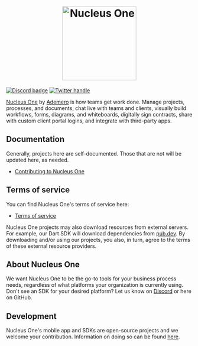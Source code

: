 <a href="https://nucleus.one/">
  <h1 align="center">
    <picture>
      <source media="(prefers-color-scheme: dark)"  height="200" srcset="https://nucleus.one/wp-content/uploads/2022/02/NucleusOne-Logo_business-collaboration-software_618x409.jpg">
      <img alt="Nucleus One" src="https://nucleus.one/wp-content/uploads/2022/02/NucleusOne-Logo_business-collaboration-software_618x409.jpg"  height="200">
    </picture>
  </h1>
</a>

[![Discord badge][]][Discord instructions]
[![Twitter handle][]][Twitter badge]

[Nucleus One](https://nucleus.one) by [Ademero](https://ademero.com) is how teams get work done.
Manage projects, processes, and documents, chat live with teams and clients, visually build workflows,
forms, diagrams, and whiteboards, digitally sign contracts, share with custom client portal logins,
and integrate with third-party apps.


## Documentation

Generally, projects here are self-documented.  Those that are not will be updated here, as needed.

* [Contributing to Nucleus One](CONTRIBUTING.md)


## Terms of service

You can find Nucleus One's terms of service here:
- [Terms of service]

Nucleus One projects may also download resources from external servers.  For example, our Dart SDK will
download dependencies from [pub.dev](https://pub.dev/).  By downloading and/or using our projects,
you also, in turn, agree to the terms of these external resource providers.


## About Nucleus One

We want Nucleus One to be the go-to tools for your business process needs, regardless of what
platforms your organization is currently using.  Don't see an SDK for your desired platform?  Let us
know on [Discord] or here on GitHub.


## Development

Nucleus One's mobile app and SDKs are open-source projects and we welcome your contribution.
Information on doing so can be found [here](CONTRIBUTING.md).


[Discord]: https://nucleus.one/#discord "Discord"
[Discord instructions]: CONTRIBUTING.md
[Discord badge]: https://img.shields.io/discord/933601553531695135
[Twitter handle]: https://img.shields.io/twitter/follow/ademero.svg?style=social&label=Follow
[Twitter badge]: https://twitter.com/intent/follow?screen_name=ademero
[Terms of service]: https://app.nucleus.one/terms
